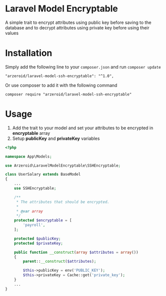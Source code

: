# Laravel Model Encryptable

A simple trait to encrypt attributes using public key before saving to the database and to decrypt attributes using private key before using their values

# Installation

Simply add the following line to your `composer.json` and run `composer update`

```
"arzeroid/laravel-model-ssh-encryptable": "^1.0",
```

Or use composer to add it with the following command

```
composer require "arzeroid/laravel-model-ssh-encryptable"
```

# Usage

1. Add the trait to your model and set your attributes to be encrypted in **encryptable** array
2. Setup **publicKey** and **privateKey** variables

```php
<?php

namespace App\Models;

use Arzeroid\LaravelModelEncryptable\SSHEncryptable;

class UserSalary extends BaseModel
{
    ...
    use SSHEncryptable;

    /**
     * The attributes that should be encrypted.
     *
     * @var array
     */
    protected $encryptable = [
        'payroll',
    ];

    protected $publicKey;
    protected $privateKey;

    public function __construct(array $attributes = array())
    {
        parent::__construct($attributes);

        $this->publicKey = env('PUBLIC_KEY');
        $this->privateKey = Cache::get('private_key');
    }
    ...
}
```
